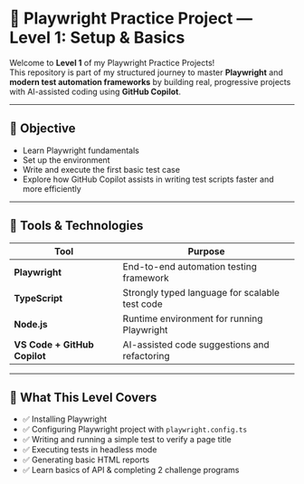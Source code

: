 # 🎯 Playwright Practice Project — Level 1: Setup & Basics

Welcome to **Level 1** of my Playwright Practice Projects!  
This repository is part of my structured journey to master **Playwright** and **modern test automation frameworks** by building real, progressive projects with AI-assisted coding using **GitHub Copilot**.

---

## 🧠 Objective

- Learn Playwright fundamentals  
- Set up the environment  
- Write and execute the first basic test case  
- Explore how GitHub Copilot assists in writing test scripts faster and more efficiently  

---

## 🧰 Tools & Technologies

| Tool | Purpose |
|------|----------|
| **Playwright** | End-to-end automation testing framework |
| **TypeScript** | Strongly typed language for scalable test code |
| **Node.js** | Runtime environment for running Playwright |
| **VS Code + GitHub Copilot** | AI-assisted code suggestions and refactoring |

---

## 🧪 What This Level Covers

- ✅ Installing Playwright  
- ✅ Configuring Playwright project with `playwright.config.ts`  
- ✅ Writing and running a simple test to verify a page title  
- ✅ Executing tests in headless mode  
- ✅ Generating basic HTML reports
- ✅ Learn basics of API & completing 2 challenge programs
